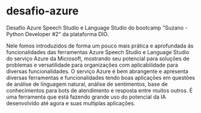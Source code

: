 # desafio-azure
Desafio Azure Speech Studio e Language Studio do bootcamp "Suzano - Python Developer #2" da plataforma DIO.

Nele fomos introduzidos de forma um pouco mais prática e aprofundada às funcionalidades das ferramentas Azure Speech Studio e Language Studio do serviço Azure da Microsoft, mostrando seu potencial para soluções de problemas e versatilidade para organizações com aplicabilidade para diversas funcionalidades. O serviço Azure é bem abrangente e apresenta diversas ferramentas e funcionalidades tendo boas aplicações em questões de análise de linguagem natural, análise de sentimentos, base de conhecimentos para bots de atendimento e resposta entre muitos outros. É uma ferramenta que está fazendo grande uso do potencial da IA desenvolvido até agora e suas multiplas aplicações.
